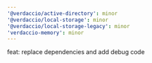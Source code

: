 ```yaml
---
'@verdaccio/active-directory': minor
'@verdaccio/local-storage': minor
'@verdaccio/local-storage-legacy': minor
'verdaccio-memory': minor
---
```


feat: replace dependencies and add debug code
